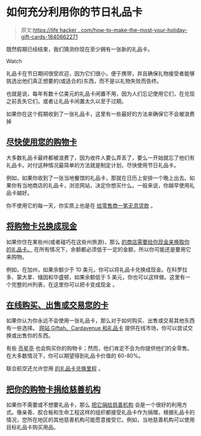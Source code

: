 # 如何充分利用你的节日礼品卡

> 原文:[https://life hacker . com/how-to-make-the-most-your-holiday-gift-cards-1840662271](https://lifehacker.com/how-to-make-the-most-of-your-holiday-gift-cards-1840662271)

既然假期已经结束，我们猜测你现在至少拥有一张新的礼品卡。

Watch

礼品卡在节日期间很受欢迎，因为它们很小，便于携带，并且确保礼物接受者能够挑选出他们真正想要的(或适合的)东西，而不是以礼物失败而告终。

也就是说，每年有数十亿美元的礼品卡闲置不用，因为人们忘记使用它们，在兑现之前丢失它们，或者让礼品卡闲置太久以至于过期。

如果你在这个假期收到了一张礼品卡，这里有一些最好的方法来确保它不会被浪费掉

## [尽快使用您的购物卡](https://twocents.lifehacker.com/use-your-gift-cards-asap-1837579213)

大多数礼品卡最终都被浪费了，因为收件人要么弄丢了，要么一开始就忘了他们有礼品卡。对付这种情况最简单的方法就是制定计划，尽快使用节日礼品卡。

例如，如果你收到了一张当地餐馆的礼品卡，那就在日历上安排一个晚上出去。如果你有当地商店的礼品卡，浏览网站，决定你想买什么。一般来说，你越早使用礼品卡越好。

你不使用它的每一天，你实质上也是在 [给零售商一笔无息贷款](https://twocents.lifehacker.com/use-your-gift-cards-asap-1837579213) 。

## [将购物卡兑换成现金](https://twocents.lifehacker.com/stores-in-these-states-must-give-you-cash-for-your-gift-1831488224)

如果你住在某些州(或者碰巧在这些州旅游)，那么 [的商店需要给你现金来换取你的礼品卡。](https://twocents.lifehacker.com/stores-in-these-states-must-give-you-cash-for-your-gift-1831488224) 在所有情况下，余额都必须低于一定的金额，所以你可能还是要用它来购物。

例如，在加州，如果余额少于 10 美元，你可以将礼品卡兑换成现金。在科罗拉多、蒙大拿、缅因和华盛顿，如果余额低于 5 美元，你也可以这样做。这里有一个完整的州列表，在这里你可以把卡变成现金 。

## [在线购买、出售或交易您的卡](https://lifehacker.com/buy-sell-and-trade-your-unwanted-gift-cards-online-5126005)

如果你认为你永远不会使用一张礼品卡，那么对于如何购买、出售或交易其他东西有一些选择。 [网站 Giftah、Cardavenue 和礼品卡](https://lifehacker.com/buy-sell-and-trade-your-unwanted-gift-cards-online-5126005) 提供在线市场，你可以尝试交换或出售你的东西。

有些 [币星亭](https://lifehacker.com/everything-you-can-do-with-gift-cards-you-don-t-want-1790570272) 也会购买你的购物卡；然而，他们肯定不会为你提供他们的全零售。在大多数情况下，你可以期望得到礼品卡价值的 60-80%。

联合航空还允许您用 [的礼品卡兑换里程](https://giftcardexchange.mileageplus.com/) 。

## [把你的购物卡捐给慈善机构](https://lifehacker.com/give-your-unused-unwanted-gift-cards-to-charity-1675376023)

如果你不需要或不想要礼品卡，那么 [把它捐给慈善机构](https://lifehacker.com/give-your-unused-unwanted-gift-cards-to-charity-1675376023) 会是一个很好的利用方式。像亲善、胶合板和生命工程这样的组织都接受礼品卡作为捐赠。根据礼品卡的情况，您所在地区的其他慈善机构可能愿意接受它。例如，当地慈善机构可以使用目标礼品卡购买用品。